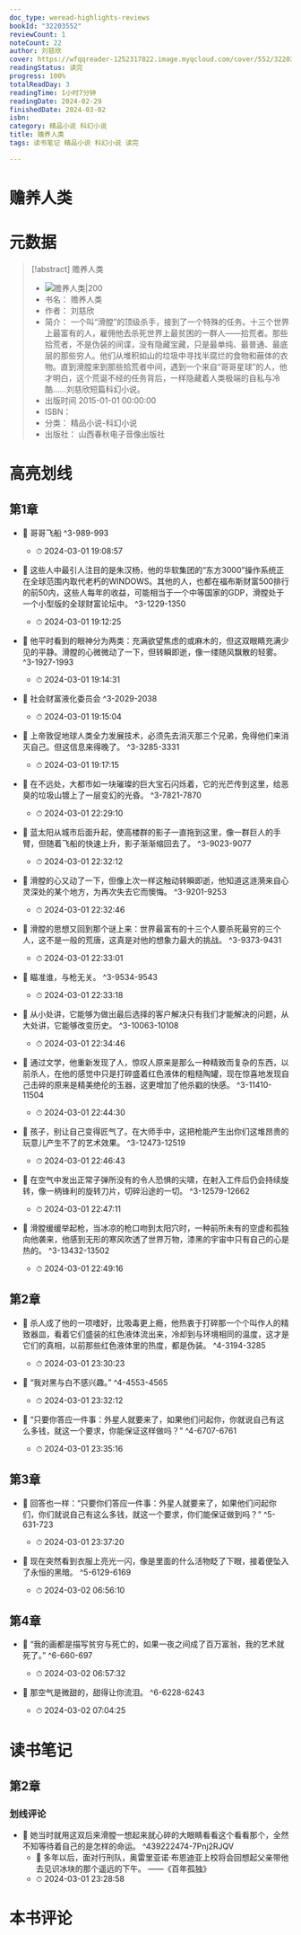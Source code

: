 ```yaml
---
doc_type: weread-highlights-reviews
bookId: "32203552"
reviewCount: 1
noteCount: 22
author: 刘慈欣
cover: https://wfqqreader-1252317822.image.myqcloud.com/cover/552/32203552/t7_32203552.jpg
readingStatus: 读完
progress: 100%
totalReadDay: 3
readingTime: 1小时7分钟
readingDate: 2024-02-29
finishedDate: 2024-03-02
isbn: 
category: 精品小说 科幻小说
title: 赡养人类
tags: 读书笔记 精品小说 科幻小说 读完

---
```


# 赡养人类

# 元数据
> [!abstract] 赡养人类
> - ![ 赡养人类|200](https://wfqqreader-1252317822.image.myqcloud.com/cover/552/32203552/t7_32203552.jpg)
> - 书名： 赡养人类
> - 作者： 刘慈欣
> - 简介： 一个叫“滑膛”的顶级杀手，接到了一个特殊的任务。十三个世界上最富有的人，雇佣他去杀死世界上最贫困的一群人——拾荒者。那些拾荒者，不是伪装的间谍，没有隐藏宝藏，只是最单纯、最普通、最底层的那些穷人。他们从堆积如山的垃圾中寻找半腐烂的食物和蔽体的衣物。直到滑膛来到那些拾荒者中间，遇到一个来自“哥哥星球”的人，他才明白，这个荒诞不经的任务背后，一样隐藏着人类极端的自私与冷酷……刘慈欣短篇科幻小说。
> - 出版时间 2015-01-01 00:00:00
> - ISBN： 
> - 分类： 精品小说-科幻小说
> - 出版社： 山西春秋电子音像出版社

# 高亮划线

## 第1章


- 📌 哥哥飞船 ^3-989-993
    - ⏱ 2024-03-01 19:08:57 

- 📌 这些人中最引人注目的是朱汉杨，他的华软集团的“东方3000”操作系统正在全球范围内取代老朽的WINDOWS。其他的人，也都在福布斯财富500排行的前50内，这些人每年的收益，可能相当于一个中等国家的GDP，滑膛处于一个小型版的全球财富论坛中。 ^3-1229-1350
    - ⏱ 2024-03-01 19:12:25 

- 📌 他平时看到的眼神分为两类：充满欲望焦虑的或麻木的，但这双眼睛充满少见的平静。滑膛的心微微动了一下，但转瞬即逝，像一缕随风飘散的轻雾。 ^3-1927-1993
    - ⏱ 2024-03-01 19:14:31 

- 📌 社会财富液化委员会 ^3-2029-2038
    - ⏱ 2024-03-01 19:15:04 

- 📌 上帝敦促地球人类全力发展技术，必须先去消灭那三个兄弟，免得他们来消灭自己。但这信息来得晚了。 ^3-3285-3331
    - ⏱ 2024-03-01 19:17:15 

- 📌 在不远处，大都市如一块璀璨的巨大宝石闪烁着，它的光芒传到这里，给恶臭的垃圾山镀上了一层变幻的光昏。 ^3-7821-7870
    - ⏱ 2024-03-01 22:29:10 

- 📌 蓝太阳从城市后面升起，使高楼群的影子一直拖到这里，像一群巨人的手臂，但随着飞船的快速上升，影子渐渐缩回去了。 ^3-9023-9077
    - ⏱ 2024-03-01 22:32:12 

- 📌 滑膛的心又动了一下，但像上次一样这触动转瞬即逝，他知道这涟漪来自心灵深处的某个地方，为再次失去它而懊悔。 ^3-9201-9253
    - ⏱ 2024-03-01 22:32:46 

- 📌 滑膛的思想又回到那个谜上来：世界最富有的十三个人要杀死最穷的三个人，这不是一般的荒唐，这真是对他的想象力最大的挑战。 ^3-9373-9431
    - ⏱ 2024-03-01 22:33:01 

- 📌 瞄准谁，与枪无关。 ^3-9534-9543
    - ⏱ 2024-03-01 22:33:18 

- 📌 从小处讲，它能够为做出最后选择的客户解决只有我们才能解决的问题，从大处讲，它能够改变历史。 ^3-10063-10108
    - ⏱ 2024-03-01 22:34:46 

- 📌 通过文学，他重新发现了人，惊叹人原来是那么一种精致而复杂的东西，以前杀人，在他的感觉中只是打碎盛着红色液体的粗糙陶罐，现在惊喜地发现自己击碎的原来是精美绝伦的玉器，这更增加了他杀戳的快感。 ^3-11410-11504
    - ⏱ 2024-03-01 22:44:30 

- 📌 孩子，别让自己变得匠气了。在大师手中，这把枪能产生出你们这堆昂贵的玩意儿产生不了的艺术效果。 ^3-12473-12519
    - ⏱ 2024-03-01 22:46:43 

- 📌 在空气中发出正常子弹所没有的令人恐惧的尖啸，在射入工件后仍会持续旋转，像一柄锋利的旋转刀片，切碎沿途的一切。 ^3-12579-12662
    - ⏱ 2024-03-01 22:47:11 

- 📌 滑膛缓缓举起枪，当冰凉的枪口吻到太阳穴时，一种前所未有的空虚和孤独向他袭来，他感到无形的寒风吹透了世界万物，漆黑的宇宙中只有自己的心是热的。 ^3-13432-13502
    - ⏱ 2024-03-01 22:49:16 
## 第2章


- 📌 杀人成了他的一项嗜好，比吸毒更上瘾，他热衷于打碎那一个个叫作人的精致器皿，看着它们盛装的红色液体流出来，冷却到与环境相同的温度，这才是它们的真相，以前那些红色液体里的热度，都是伪装。 ^4-3194-3285
    - ⏱ 2024-03-01 23:30:23 

- 📌 “我对黑与白不感兴趣。” ^4-4553-4565
    - ⏱ 2024-03-01 23:32:12 

- 📌 “只要你答应一件事：外星人就要来了，如果他们问起你，你就说自己有这么多钱，就这一个要求，你能保证这样做吗？” ^4-6707-6761
    - ⏱ 2024-03-01 23:35:16 
## 第3章


- 📌 回答也一样：“只要你们答应一件事：外星人就要来了，如果他们问起你们，你们就说自己有这么多钱，就这一个要求，你们能保证做到吗？” ^5-631-723
    - ⏱ 2024-03-01 23:37:20 

- 📌 现在突然看到衣服上亮光一闪，像是里面的什么活物眨了下眼，接着便坠入了永恒的黑暗。 ^5-6129-6169
    - ⏱ 2024-03-02 06:56:10 
## 第4章


- 📌 “我的画都是描写贫穷与死亡的，如果一夜之间成了百万富翁，我的艺术就死了。” ^6-660-697
    - ⏱ 2024-03-02 06:57:32 

- 📌 那空气是微甜的，甜得让你流泪。 ^6-6228-6243
    - ⏱ 2024-03-02 07:04:25 
# 读书笔记

## 第2章

### 划线评论
- 📌 她当时就用这双后来滑膛一想起来就心碎的大眼睛看看这个看看那个，全然不知等待着自己的是怎样的命运。  ^439222474-7Pnj2RJQV
    - 💭 多年以后，面对行刑队，奥雷里亚诺·布恩迪亚上校将会回想起父亲带他去见识冰块的那个遥远的下午。
——《百年孤独》
    - ⏱ 2024-03-01 23:28:58
   
# 本书评论
